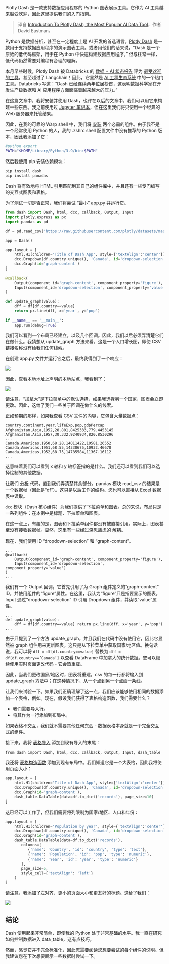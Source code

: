 
<!--
title: 最受欢迎的AI数据工具Plotly Dash简介
cover: https://cdn.thenewstack.io/media/2024/08/a50a2946-and-machines-dly3c1siybc-unsplash.jpg
-->

Plotly Dash 是一款支持数据应用程序的 Python 图表展示工具。它作为 AI 工具越来越受欢迎，因此这里提供我们的入门指南。

> 译自 [Introduction To Plotly Dash, the Most Popular AI Data Tool](https://thenewstack.io/introduction-to-plotly-dash-the-most-popular-ai-data-tool/)，作者 David Eastman。

Python 是数据分析，甚至在一定程度上是 AI 开发的首选语言。[Plotly Dash](https://dash.plotly.com/) 是一款用于支持数据应用程序的演示图表工具。或者用他们的话来说，“Dash 是一个原始的低代码框架，用于在 Python 中快速构建数据应用程序。” 但与往常一样，低代码仍然需要对编程有合理的理解。

本月早些时候，Plotly Dash 被 Databricks 的 [数据 + AI 状态报告](https://www.databricks.com/sites/default/files/2024-06/state-of-data-ai-report.pdf) 评为 [最受欢迎的工具](https://thenewstack.io/ai-dev-tools-ranked-and-astro-adds-support-for-large-sites/)，甚至超过了 Langchain！因此，它显然是 [AI 工程生态系统](https://thenewstack.io/ai-engineer-summit-wrap-up-and-interview-with-co-founder-swyx/) 中的一个热门工具。Databricks 写道：“Dash 已经连续两年位居榜首，这表明数据科学家在开发生产级数据和 AI 应用程序方面面临着越来越大的压力。”

在这篇文章中，我将安装并使用 Dash，也许在以后的文章中，我们可以用它来构建一些东西。我之前使用过 [Jupyter 笔记本](https://thenewstack.io/introduction-to-jupyter-notebooks-for-developers/)，但在这里我们将只使用一个经典的 Web 服务器来托管结果。

因此，在我的可靠的 Warp shell 中，我们将 [安装](https://dash.plotly.com/installation) 两个必需的组件。由于我不是一个经常使用 Python 的人，我的 .zshrc shell 配置文件中没有推荐的 Python 版本，因此我添加了它：

```bash
#python export 
PATH="$HOME/Library/Python/3.9/bin:$PATH"
```

然后我使用 pip 安装依赖模块：

```bash
pip install dash 
pip install panadas
```

Dash 将有效地将 HTML 引用匹配到其自己的组件库中，并且还有一些专门编写的交互式图表和表格。

为了测试一切是否正常，我们将尝试 [“最小”](https://dash.plotly.com/minimal-app) app.py 并运行它。

```python
from dash import Dash, html, dcc, callback, Output, Input 
import plotly.express as px 
import pandas as pd 
 
df = pd.read_csv('https://raw.githubusercontent.com/plotly/datasets/master/gapminder_unfiltered.csv') 
 
app = Dash() 
 
app.layout = [ 
    html.H1(children='Title of Dash App', style={'textAlign':'center'}), 
    dcc.Dropdown(df.country.unique(), 'Canada', id='dropdown-selection'), 
    dcc.Graph(id='graph-content') 
] 
 
@callback( 
    Output(component_id='graph-content', component_property='figure'), 
    Input(component_id='dropdown-selection', component_property='value') 
) 
 
def update_graph(value): 
    dff = df[df.country==value] 
    return px.line(dff, x='year', y='pop') 
 
if __name__ == '__main__': 
    app.run(debug=True)
```

我们可以看到一个布局已经建立，以及几个回调。因此，我们以后必须弄清楚它们在做什么。我猜想从 update_graph 方法来看，这是一个人口增长图，即使 CSV 链接名称没有给我们任何线索。

在创建 app.py 文件并运行它之后，最终我得到了一个响应：

![](https://cdn.thenewstack.io/media/2024/08/9aa8db5d-image.png)

因此，查看本地地址上声明的本地站点，我看到了：

![](https://cdn.thenewstack.io/media/2024/08/3be658b0-image-1-1024x578.png)

请注意，“加拿大”是下拉菜单中的默认选择，如果我选择另一个国家，图表会立即更改。因此，这给了我们一些关于回调在做什么的线索。

正如预期的那样，如果我查看 CSV 文件的内容，它包含大量数据点：

```
country,continent,year,lifeExp,pop,gdpPercap
Afghanistan,Asia,1952,28.801,8425333,779.4453145
Afghanistan,Asia,1957,30.332,9240934,820.8530296
...
Canada,Americas,1950,68.28,14011422,10581.26552
Canada,Americas,1951,68.55,14330675,10932.46678
Canada,Americas,1952,68.75,14785584,11367.16112
...
```

这意味着我们可以看到 x 轴和 y 轴标签指的是什么。我们还可以看到我们可以选择绘制的其他数据。

让我们 [分析](https://dash.plotly.com/tutorial) 代码，直到我们弄清楚其余部分。pandas 模块 read_csv 的结果是一个数据帧（因此是“df”）。这只是以后工作的结构。您也可以直接从 Excel 数据表中读取。

`dcc` 模块（Dash 核心组件）为我们提供了下拉菜单和图表。总的来说，布局只是一系列组件：在本例中是标题、下拉菜单和图表。

在这一点上，有趣的是，图表和下拉菜单组件都没有被直接引用。实际上，图表甚至没有接收数据帧。显然，这里有一些经过深思熟虑的 [解耦](https://thenewstack.io/devs-dont-just-read-about-design-patterns-implement-them/)。

现在，我们使用 ID “dropdown-selection” 和 “graph-content”。

```
... 
@callback( 
    Output(component_id='graph-content', component_property='figure'), 
    Input(component_id='dropdown-selection', component_property='value') 
) 
...
```

我们有一个 Output 回调，它首先引用了为 Graph 组件定义的“graph-content” ID，并使用组件的“figure”属性。在这里，我认为“figure”只是指要显示的图表。Input 通过“dropdown-selection” ID 引用 Dropdown 组件，并读取“value”属性。

```
... 
def update_graph(value): 
    dff = df[df.country==value] return px.line(dff, x='year', y='pop') 
...
```

由于只提到了一个方法 update_graph，并且我们在代码中没有使用它，因此它显然被 graph 组件用来更新图表。这只是从下拉菜单中获取国家/地区值。换句话说，我可以将 `dff = df[df.country==value]` 替换为 `dff = df[df.country==’Canada’]` 以查看 DataFrame 中加拿大的统计数据。您可以继续使用实时页面更改代码 - 它会热重载。

因此，当我们更改国家/地区时，图表将重建，csv 的每一行都将输入到 update_graph 方法中；在这种情况下，从一个点到另一个点画一条线。

让我们来试验一下。如果我们正确理解了这一点，我们应该能够使用相同的数据添加一个表格，例如。现在，假设我们获得了表格构造函数，我们需要什么？

- 我们需要导入行。
- 将其作为一行添加到布局中。

如果表格不交互，我们就不需要其他任何东西 - 数据表格本身就是一个完全交互式的组件。

接下来，我将 [表格导入](https://dash.plotly.com/datatable) 添加到现有导入的末尾：

```
from dash import Dash, html, dcc, callback, Output, Input, dash_table
```

我还将 [表格构造函数](https://dash.plotly.com/tutorial) 添加到现有布局中。我们知道它是一个大表格，因此我将使用页面大小：

```py
app.layout = [ 
    html.H1(children='Title of Dash App', style={'textAlign':'center'}), 
    dcc.Dropdown(df.country.unique(), 'Canada', id='dropdown-selection'), 
    dcc.Graph(id='graph-content'), 
    dash_table.DataTable(data=df.to_dict('records'), page_size=10) 
]
```


这已经可以工作了，但我们需要将列限制为国家/地区、人口和年份：

```py
app.layout = [
    html.H1(children='Population by year', style={'textAlign':'center'}),
    dcc.Dropdown(df.country.unique(), 'Canada', id='dropdown-selection'),
    dcc.Graph(id='graph-content'),
    dash_table.DataTable(data=df.to_dict('records'),
       columns=[
          {'name': 'Country', 'id': 'country', 'type': 'text'},
          {'name': 'Population', 'id': 'pop', 'type': 'numeric'},
          {'name': 'Year', 'id': 'year', 'type': 'numeric'}
       ],
       page_size=5,
       style_cell={'textAlign': 'left'}
    )
]
```


请注意，我添加了左对齐、更小的页面大小和更友好的标题。这给了我们：

![](https://cdn.thenewstack.io/media/2024/08/0a3a1999-image-2-1024x631.png)

## 结论

Dash 使用起来非常简单，即使我的 Python 处于非常基础的水平。我一直在研究如何控制数据进入 data_table，这有点技巧。

然而，感觉它并不完全标准化，因此您需要阅读您想要尝试的每个组件的说明。但我建议您在下次想要展示一些数据时尝试一下。
